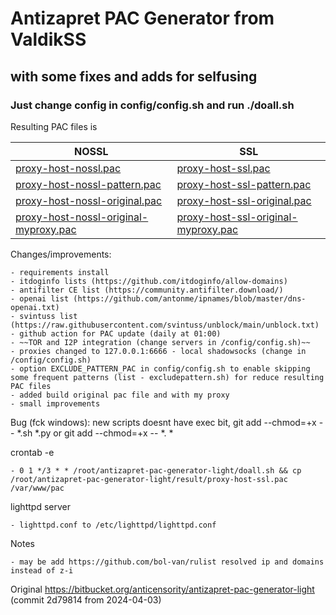 # Antizapret PAC Generator from ValdikSS #

## with some fixes and adds for selfusing ##

### Just change config in config/config.sh and run ./doall.sh 

Resulting PAC files is

| NOSSL  | SSL  |
|---|---|
| [proxy-host-nossl.pac](https://raw.githubusercontent.com/runalsh/antizapret-pac-generator-light/main/result/proxy-host-nossl.pac)  | [proxy-host-ssl.pac](https://raw.githubusercontent.com/runalsh/antizapret-pac-generator-light/main/result/proxy-host-ssl.pac)  |
| [proxy-host-nossl-pattern.pac](https://raw.githubusercontent.com/runalsh/antizapret-pac-generator-light/main/result/proxy-host-nossl-pattern.pac) | [proxy-host-ssl-pattern.pac](https://raw.githubusercontent.com/runalsh/antizapret-pac-generator-light/main/result/proxy-host-ssl-pattern.pac)  |
| [proxy-host-nossl-original.pac](https://raw.githubusercontent.com/runalsh/antizapret-pac-generator-light/main/result/proxy-host-nossl-original.pac) |  [proxy-host-ssl-original.pac](https://raw.githubusercontent.com/runalsh/antizapret-pac-generator-light/main/result/proxy-host-ssl-original.pac) |
| [proxy-host-nossl-original-myproxy.pac](https://raw.githubusercontent.com/runalsh/antizapret-pac-generator-light/main/result/proxy-host-nossl-original-myproxy.pac)  |  [proxy-host-ssl-original-myproxy.pac](https://raw.githubusercontent.com/runalsh/antizapret-pac-generator-light/main/result/proxy-host-ssl-original-myproxy.pac) |


Changes/improvements:

    - requirements install
    - itdoginfo lists (https://github.com/itdoginfo/allow-domains)
    - antifilter CE list (https://community.antifilter.download/)
    - openai list (https://github.com/antonme/ipnames/blob/master/dns-openai.txt)
    - svintuss list (https://raw.githubusercontent.com/svintuss/unblock/main/unblock.txt)
    - github action for PAC update (daily at 01:00)
    - ~~TOR and I2P integration (change servers in /config/config.sh)~~  
    - proxies changed to 127.0.0.1:6666 - local shadowsocks (change in /config/config.sh)
    - option EXCLUDE_PATTERN_PAC in config/config.sh to enable skipping some frequent patterns (list - excludepattern.sh) for reduce resulting PAC files
    - added build original pac file and with my proxy
    - small improvements

Bug (fck windows): new scripts doesnt have exec bit, git add --chmod=+x -- *.sh *.py or git add --chmod=+x -- *. *

crontab -e

    - 0 1 */3 * * /root/antizapret-pac-generator-light/doall.sh && cp /root/antizapret-pac-generator-light/result/proxy-host-ssl.pac /var/www/pac

lighttpd server

    - lighttpd.conf to /etc/lighttpd/lighttpd.conf

Notes

    - may be add https://github.com/bol-van/rulist resolved ip and domains instead of z-i


Original https://bitbucket.org/anticensority/antizapret-pac-generator-light (commit 2d79814 from 2024-04-03)
